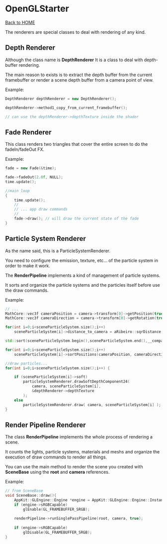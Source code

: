 # OpenGLStarter

[Back to HOME](../../index)

The renderers are special classes to deal with rendering of any kind.

## Depth Renderer

Although the class name is __DepthRenderer__ It is a class to deal with depth-buffer rendering.

The main reason to exists is to extract the depth buffer from the current framebuffer or render a scene depth buffer from a camera point of view.

Example:

```cpp
DepthRenderer depthRenderer = new DepthRenderer();

depthRenderer->method1_copy_from_current_framebuffer();

// can use the depthRenderer->depthTexture inside the shader
```

## Fade Renderer

This class renders two triangles that cover the entire screen to do the fadeIn/fadeOut FX.

Example:
```cpp
fade = new Fade(&time);

fade->fadeOut(2.0f, NULL);
time.update();

//main loop
{
    time.update();
    //
    // ... app draw commands
    //
    fade->draw(); // will draw the current state of the fade
}
```
## Particle System Renderer

As the name said, this is a ParticleSystemRenderer.

You need to configure the emission, texture, etc... of the particle system in order to make it work.

The __RenderPipeline__ implements a kind of management of particle systems. 

It sorts and organize the particle systems and the particles itself before use the draw commands.

Example:

```cpp
// ...
MathCore::vec3f cameraPosition = camera->transform[0]->getPosition(true);
MathCore::vec3f cameraDirection = camera->transform[0]->getRotation(true) * MathCore::vec3f(0,0,1);

for(int i=0;i<sceneParticleSystem.size();i++)
    sceneParticleSystem[i]->distance_to_camera = aRibeiro::sqrDistance(sceneParticleSystem[i]->aabb_center,cameraPosition);

std::sort(sceneParticleSystem.begin(),sceneParticleSystem.end(),__compare__particle__system__reverse__);

for(int i=0;i<sceneParticleSystem.size();i++)
    sceneParticleSystem[i]->sortPositions(cameraPosition, cameraDirection);

//draw particles...
for(int i=0;i<sceneParticleSystem.size();i++) {

    if (sceneParticleSystem[i]->soft)
        particleSystemRenderer.drawSoftDepthComponent24( 
            camera, sceneParticleSystem[i],
            &depthRenderer->depthTexture
        ); 
    else
        particleSystemRenderer.draw( camera, sceneParticleSystem[i] );
}
```

## Render Pipeline Renderer

The class __RenderPipeline__ implements the whole process of rendering a scene.

It counts the lights, particle systems, materials and meshs and organize the execution of draw commands to render all things.

You can use the main method to render the scene you created with __SceneBase__ using the __root__ and __camera__ references.

Example:

```cpp
// from SceneBase
void SceneBase::draw(){
    AppKit::GLEngine::Engine *engine = AppKit::GLEngine::Engine::Instance();
    if (engine->sRGBCapable)
        glEnable(GL_FRAMEBUFFER_SRGB);
    
    renderPipeline->runSinglePassPipeline(root, camera, true);
    
    if (engine->sRGBCapable)
        glDisable(GL_FRAMEBUFFER_SRGB);
}
```
